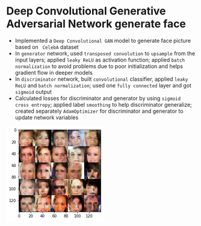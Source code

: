 # Deep Convolutional Generative Adversarial Network generate face

+ Implemented a `Deep Convolutional GAN` model to generate face picture based on ` CelebA` dataset
+ In `generator` network, used `transposed convolution` to `upsample` from the input layers; applied `leaky ReLU` as activation function; applied `batch normalization` to avoid problems due to poor initialization and helps gradient flow in deeper models
+ In `discriminator` network, built `convolutional` classifier, applied `leaky ReLU` and `batch normalization`; used one `fully connected` layer and got `sigmoid` output
+ Calculated losses for discriminator and generator by using `sigmoid cross entropy`; applied label `smoothing` to help discriminator generalize; created separately `AdamOptimizer` for discriminator and generator to update network variables 

![DCGAN](./demo.png)